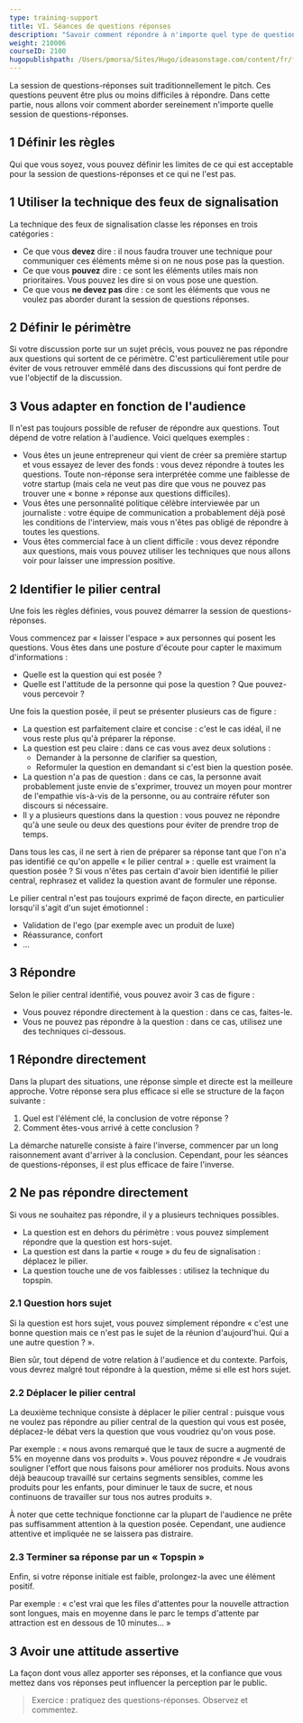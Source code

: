 ```yaml
---
type: training-support
title: VI. Séances de questions réponses
description: "Savoir comment répondre à n'importe quel type de question."
weight: 210006
courseID: 2100
hugopublishpath: /Users/pmorsa/Sites/Hugo/ideasonstage.com/content/fr/formations-prise-de-parole-en-public/supports/pitch/06-questions-reponses/index.md
---
```



La session de questions-réponses suit traditionnellement le pitch. Ces questions peuvent être plus ou moins difficiles à répondre. Dans cette partie, nous allons voir comment aborder sereinement n'importe quelle session de questions-réponses.


## 1 Définir les règles



Qui que vous soyez, vous pouvez définir les limites de ce qui est acceptable pour la session de questions-réponses et ce qui ne l'est pas.


## 1 Utiliser la technique des feux de signalisation

La technique des feux de signalisation classe les réponses en trois catégories :

- Ce que vous **devez** dire : il nous faudra trouver une technique pour communiquer ces éléments même si on ne nous pose pas la question.
- Ce que vous **pouvez** dire : ce sont les éléments utiles mais non prioritaires. Vous pouvez les dire si on vous pose une question.
- Ce que vous **ne devez pas** dire : ce sont les éléments que vous ne voulez pas aborder durant la session de questions réponses.


## 2 Définir le périmètre

Si votre discussion porte sur un sujet précis, vous pouvez ne pas répondre aux questions qui sortent de ce périmètre. C'est particulièrement utile pour éviter de vous retrouver emmêlé dans des discussions qui font perdre de vue l'objectif de la discussion.


## 3 Vous adapter en fonction de l'audience

Il n'est pas toujours possible de refuser de répondre aux questions. Tout dépend de votre relation à l'audience. Voici quelques exemples :

- Vous êtes un jeune entrepreneur qui vient de créer sa première startup et vous essayez de lever des fonds : vous devez répondre à toutes les questions. Toute non-réponse sera interprétée comme une faiblesse de votre startup (mais cela ne veut pas dire que vous ne pouvez pas trouver une « bonne » réponse aux questions difficiles).
- Vous êtes une personnalité politique célèbre interviewée par un journaliste : votre équipe de communication a probablement déjà posé les conditions de l'interview, mais vous n'êtes pas obligé de répondre à toutes les questions.
- Vous êtes commercial face à un client difficile : vous devez répondre aux questions, mais vous pouvez utiliser les techniques que nous allons voir pour laisser une impression positive.




## 2 Identifier le pilier central



Une fois les règles définies, vous pouvez démarrer la session de questions-réponses.

Vous commencez par « laisser l'espace » aux personnes qui posent les questions. Vous êtes dans une posture d'écoute pour capter le maximum d'informations :

- Quelle est la question qui est posée ?
- Quelle est l'attitude de la personne qui pose la question ? Que pouvez-vous percevoir ?

Une fois la question posée, il peut se présenter plusieurs cas de figure :

- La question est parfaitement claire et concise : c'est le cas idéal, il ne vous reste plus qu'à préparer la réponse.
- La question est peu claire : dans ce cas vous avez deux solutions :
	- Demander à la personne de clarifier sa question,
	- Reformuler la question en demandant si c'est bien la question posée.
- La question n'a pas de question : dans ce cas, la personne avait probablement juste envie de s'exprimer, trouvez un moyen pour montrer de l'empathie vis-à-vis de la personne, ou au contraire réfuter son discours si nécessaire.
- Il y a plusieurs questions dans la question : vous pouvez ne répondre qu'à une seule ou deux des questions pour éviter de prendre trop de temps.

Dans tous les cas, il ne sert à rien de préparer sa réponse tant que l'on n'a pas identifié ce qu'on appelle « le pilier central » : quelle est vraiment la question posée ? Si vous n'êtes pas certain d'avoir bien identifié le pilier central, rephrasez et validez la question avant de formuler une réponse.

Le pilier central n'est pas toujours exprimé de façon directe, en particulier lorsqu'il s'agit d'un sujet émotionnel :

- Validation de l'ego (par exemple avec un produit de luxe)
- Réassurance, confort
- ...



## 3 Répondre



Selon le pilier central identifié, vous pouvez avoir 3 cas de figure :

- Vous pouvez répondre directement à la question : dans ce cas, faites-le.
- Vous ne pouvez pas répondre à la question : dans ce cas, utilisez une des techniques ci-dessous.


## 1 Répondre directement

Dans la plupart des situations, une réponse simple et directe est la meilleure approche. Votre réponse sera plus efficace si elle se structure de la façon suivante :

1. Quel est l'élément clé, la conclusion de votre réponse ?
2. Comment êtes-vous arrivé à cette conclusion ?

La démarche naturelle consiste à faire l'inverse, commencer par un long raisonnement avant d'arriver à la conclusion. Cependant, pour les séances de questions-réponses, il est plus efficace de faire l'inverse.


## 2 Ne pas répondre directement

Si vous ne souhaitez pas répondre, il y a plusieurs techniques possibles.

- La question est en dehors du périmètre : vous pouvez simplement répondre que la question est hors-sujet.
- La question est dans la partie « rouge » du feu de signalisation : déplacez le pilier.
- La question touche une de vos faiblesses : utilisez la technique du topspin.


### 2.1 Question hors sujet

Si la question est hors sujet, vous pouvez simplement répondre « c'est une bonne question mais ce n'est pas le sujet de la réunion d'aujourd'hui. Qui a une autre question ? ».

Bien sûr, tout dépend de votre relation à l'audience et du contexte. Parfois, vous devrez malgré tout répondre à la question, même si elle est hors sujet.


### 2.2 Déplacer le pilier central

La deuxième technique consiste à déplacer le pilier central : puisque vous ne voulez pas répondre au pilier central de la question qui vous est posée, déplacez-le débat vers la question que vous voudriez qu'on vous pose.

Par exemple : « nous avons remarqué que le taux de sucre a augmenté de 5% en moyenne dans vos produits ». Vous pouvez répondre « Je voudrais souligner l'effort que nous faisons pour améliorer nos produits. Nous avons déjà beaucoup travaillé sur certains segments sensibles, comme les produits pour les enfants, pour diminuer le taux de sucre, et nous continuons de travailler sur tous nos autres produits ».

À noter que cette technique fonctionne car la plupart de l'audience ne prête pas suffisamment attention à la question posée. Cependant, une audience attentive et impliquée ne se laissera pas distraire.


### 2.3 Terminer sa réponse par un « Topspin »

Enfin, si votre réponse initiale est faible, prolongez-la avec une élément positif.

Par exemple : « c'est vrai que les files d'attentes pour la nouvelle attraction sont longues, mais en moyenne dans le parc le temps d'attente par attraction est en dessous de 10 minutes... »


## 3 Avoir une attitude assertive

La façon dont vous allez apporter ses réponses, et la confiance que vous mettez dans vos réponses peut influencer la perception par le public.

> Exercice : pratiquez des questions-réponses. Observez et commentez.


